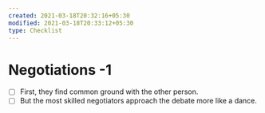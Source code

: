```yaml
---
created: 2021-03-18T20:32:16+05:30
modified: 2021-03-18T20:33:12+05:30
type: Checklist
---
```


# Negotiations -1

- [ ] First, they find common ground with the other person.
- [ ] But the most skilled negotiators approach the debate more like a dance. 
